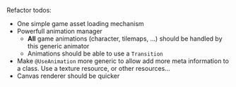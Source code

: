 Refactor todos:
- One simple game asset loading mechanism
- Powerfull animation manager
    - **All** game animations (character, tilemaps, ...) should be handled by this generic animator
    - Animations should be able to use a `Transition`
- Make `@UseAnimation` more generic to allow add more meta information to a class. Use a texture resource, or other resources...
- Canvas renderer should be quicker